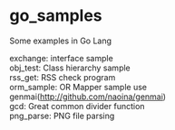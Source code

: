 # go_samples
Some examples in Go Lang  
  
exchange:   interface sample  
obj_test:   Class hierarchy sample  
rss_get:   RSS check program   
orm_sample:   OR Mapper sample use genmai(http://github.com/naoina/genmai)  
gcd:   Great common divider function  
png_parse:  PNG file parsing

